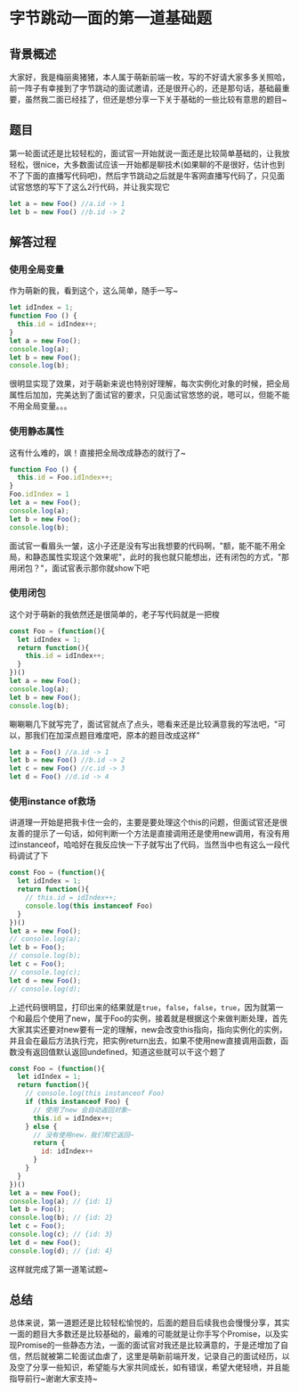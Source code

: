 # 字节跳动一面的第一道基础题

## 背景概述

大家好，我是梅丽奥猪猪，本人属于萌新前端一枚，写的不好请大家多多关照哈，前一阵子有幸接到了字节跳动的面试邀请，还是很开心的，还是那句话，基础最重要，虽然我二面已经挂了，但还是想分享一下关于基础的一些比较有意思的题目~

## 题目

第一轮面试还是比较轻松的，面试官一开始就说一面还是比较简单基础的，让我放轻松，很nice，大多数面试应该一开始都是聊技术(如果聊的不是很好，估计也到不了下面的直播写代码吧)，然后字节跳动之后就是牛客网直播写代码了，只见面试官悠悠的写下了这么2行代码，并让我实现它

```js
let a = new Foo() //a.id -> 1
let b = new Foo() //b.id -> 2
```

## 解答过程

### 使用全局变量

作为萌新的我，看到这个，这么简单，随手一写~

```js
let idIndex = 1;
function Foo () {
  this.id = idIndex++;
}
let a = new Foo();
console.log(a);
let b = new Foo();
console.log(b);
```

很明显实现了效果，对于萌新来说也特别好理解，每次实例化对象的时候，把全局属性后加加，完美达到了面试官的要求，只见面试官悠悠的说，嗯可以，但能不能不用全局变量。。。

### 使用静态属性

这有什么难的，飒！直接把全局改成静态的就行了~
```js
function Foo () {
  this.id = Foo.idIndex++;
}
Foo.idIndex = 1
let a = new Foo();
console.log(a);
let b = new Foo();
console.log(b);
```

面试官一看眉头一皱，这小子还是没有写出我想要的代码啊，"额，能不能不用全局，和静态属性实现这个效果呢"，此时的我也就只能想出，还有闭包的方式，"那用闭包？"，面试官表示那你就show下吧

### 使用闭包

这个对于萌新的我依然还是很简单的，老子写代码就是一把梭

```js
const Foo = (function(){
  let idIndex = 1;
  return function(){
    this.id = idIndex++;
  }
})()
let a = new Foo();
console.log(a);
let b = new Foo();
console.log(b);
```

唰唰唰几下就写完了，面试官就点了点头，嗯看来还是比较满意我的写法吧，"可以，那我们在加深点题目难度吧，原本的题目改成这样"

```js
let a = Foo() //a.id -> 1
let b = new Foo() //b.id -> 2
let c = new Foo() //c.id -> 3
let d = Foo() //d.id -> 4
```

### 使用instance of救场

讲道理一开始是把我卡住一会的，主要是要处理这个this的问题，但面试官还是很友善的提示了一句话，如何判断一个方法是直接调用还是使用new调用，有没有用过instanceof，哈哈好在我反应快一下子就写出了代码，当然当中也有这么一段代码调试了下

```js
const Foo = (function(){
  let idIndex = 1;
  return function(){
    // this.id = idIndex++;
    console.log(this instanceof Foo)
  }
})()
let a = new Foo();
// console.log(a);
let b = Foo();
// console.log(b);
let c = Foo();
// console.log(c);
let d = new Foo();
// console.log(d);
```

上述代码很明显，打印出来的结果就是`true`，`false`，`false`，`true`，因为就第一个和最后个使用了new，属于Foo的实例，接着就是根据这个来做判断处理，首先大家其实还要对new要有一定的理解，new会改变this指向，指向实例化的实例，并且会在最后方法执行完，把实例return出去，如果不使用new直接调用函数，函数没有返回值默认返回undefined，知道这些就可以干这个题了

```js
const Foo = (function(){
  let idIndex = 1;
  return function(){
    // console.log(this instanceof Foo)
    if (this instanceof Foo) {
      // 使用了new 会自动返回对象~
      this.id = idIndex++;
    } else {
      // 没有使用new，我们帮它返回~
      return {
        id: idIndex++
      }
    }
  }
})()
let a = new Foo();
console.log(a); // {id: 1}
let b = Foo();
console.log(b); // {id: 2}
let c = Foo();
console.log(c); // {id: 3}
let d = new Foo();
console.log(d); // {id: 4}
```

这样就完成了第一道笔试题~

## 总结

总体来说，第一道题还是比较轻松愉悦的，后面的题目后续我也会慢慢分享，其实一面的题目大多数还是比较基础的，最难的可能就是让你手写个Promise，以及实现Promise的一些静态方法，一面的面试官对我还是比较满意的，于是还增加了自信，然后就被第二轮面试血虐了，这里是萌新前端开发，记录自己的面试经历，以及空了分享一些知识，希望能与大家共同成长，如有错误，希望大佬轻喷，并且能指导前行~谢谢大家支持~

